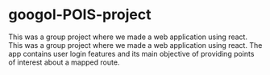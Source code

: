 # googol-POIS-project
This was a group project where we made a web application using react. This was a group project where we made a web application using react. The app contains user login features and its main objective of providing points of interest about a mapped route.

